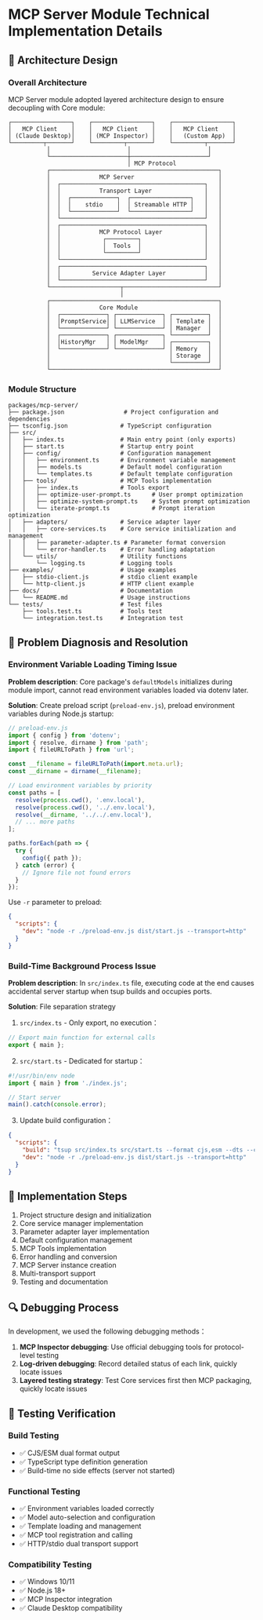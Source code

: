 # MCP Server Module Technical Implementation Details

## 🔧 Architecture Design

### Overall Architecture
MCP Server module adopted layered architecture design to ensure decoupling with Core module:

```
┌─────────────────┐    ┌─────────────────┐    ┌─────────────────┐
│   MCP Client    │    │   MCP Client    │    │   MCP Client    │
│ (Claude Desktop)│    │ (MCP Inspector) │    │   (Custom App)  │
└─────────┬───────┘    └─────────┬───────┘    └─────────┬───────┘
           │                      │                      │
           └──────────────────────┼──────────────────────┘
                                  │ MCP Protocol
           ┌────────────────────────────────────────────────┐
           │              MCP Server                        │
           │  ┌─────────────────────────────────────────┐   │
           │  │           Transport Layer               │   │
           │  │  ┌─────────────┐  ┌─────────────────┐   │   │
           │  │  │    stdio    │  │ Streamable HTTP │   │   │
           │  │  └─────────────┘  └─────────────────┘   │   │
           │  └─────────────────────────────────────────┘   │
           │  ┌─────────────────────────────────────────┐   │
           │  │           MCP Protocol Layer            │   │
           │  │            ┌─────────┐                  │   │
           │  │            │  Tools  │                  │   │
           │  │            └─────────┘                  │   │
           │  └─────────────────────────────────────────┘   │
           │  ┌─────────────────────────────────────────┐   │
           │  │         Service Adapter Layer           │   │
           │  └─────────────────────────────────────────┘   │
           └────────────────────┬───────────────────────────┘
                                │
           ┌────────────────────────────────────────────────┐
           │              Core Module                       │
           │  ┌─────────────┐ ┌─────────────┐ ┌──────────┐  │
           │  │PromptService│ │ LLMService  │ │ Template │  │
           │  └─────────────┘ └─────────────┘ │ Manager  │  │
           │  ┌─────────────┐ ┌─────────────┐ └──────────┘  │
           │  │HistoryMgr   │ │ ModelMgr    │ ┌──────────┐  │
           │  └─────────────┘ └─────────────┘ │ Memory   │  │
           │                                  │ Storage  │  │
           │                                  └──────────┘  │
           └────────────────────────────────────────────────┘
```

### Module Structure
```
packages/mcp-server/
├── package.json                 # Project configuration and dependencies
├── tsconfig.json               # TypeScript configuration
├── src/
│   ├── index.ts                # Main entry point (only exports)
│   ├── start.ts                # Startup entry point
│   ├── config/                 # Configuration management
│   │   ├── environment.ts      # Environment variable management
│   │   ├── models.ts           # Default model configuration
│   │   └── templates.ts        # Default template configuration
│   ├── tools/                  # MCP Tools implementation
│   │   ├── index.ts            # Tools export
│   │   ├── optimize-user-prompt.ts      # User prompt optimization
│   │   ├── optimize-system-prompt.ts    # System prompt optimization
│   │   └── iterate-prompt.ts            # Prompt iteration optimization
│   ├── adapters/               # Service adapter layer
│   │   ├── core-services.ts    # Core service initialization and management
│   │   ├── parameter-adapter.ts # Parameter format conversion
│   │   └── error-handler.ts    # Error handling adaptation
│   └── utils/                  # Utility functions
│       └── logging.ts          # Logging tools
├── examples/                   # Usage examples
│   ├── stdio-client.js         # stdio client example
│   └── http-client.js          # HTTP client example
├── docs/                       # Documentation
│   └── README.md               # Usage instructions
└── tests/                      # Test files
    ├── tools.test.ts           # Tools test
    └── integration.test.ts     # Integration test
```

## 🐛 Problem Diagnosis and Resolution

### Environment Variable Loading Timing Issue
**Problem description**: Core package's `defaultModels` initializes during module import, cannot read environment variables loaded via dotenv later.

**Solution**: Create preload script (`preload-env.js`), preload environment variables during Node.js startup:

```javascript
// preload-env.js
import { config } from 'dotenv';
import { resolve, dirname } from 'path';
import { fileURLToPath } from 'url';

const __filename = fileURLToPath(import.meta.url);
const __dirname = dirname(__filename);

// Load environment variables by priority
const paths = [
  resolve(process.cwd(), '.env.local'),
  resolve(process.cwd(), '../.env.local'),
  resolve(__dirname, '../../.env.local'),
  // ... more paths
];

paths.forEach(path => {
  try {
    config({ path });
  } catch (error) {
    // Ignore file not found errors
  }
});
```

Use `-r` parameter to preload:
```json
{
  "scripts": {
    "dev": "node -r ./preload-env.js dist/start.js --transport=http"
  }
}
```

### Build-Time Background Process Issue
**Problem description**: In `src/index.ts` file, executing code at the end causes accidental server startup when tsup builds and occupies ports.

**Solution**: File separation strategy

1. `src/index.ts` - Only export, no execution：
```typescript
// Export main function for external calls
export { main };
```

2. `src/start.ts` - Dedicated for startup：
```typescript
#!/usr/bin/env node
import { main } from './index.js';

// Start server
main().catch(console.error);
```

3. Update build configuration：
```json
{
  "scripts": {
    "build": "tsup src/index.ts src/start.ts --format cjs,esm --dts --clean",
    "dev": "node -r ./preload-env.js dist/start.js --transport=http"
  }
}
```

## 📝 Implementation Steps

1. Project structure design and initialization
2. Core service manager implementation
3. Parameter adapter layer implementation
4. Default configuration management
5. MCP Tools implementation
6. Error handling and conversion
7. MCP Server instance creation
8. Multi-transport support
9. Testing and documentation

## 🔍 Debugging Process

In development, we used the following debugging methods：

1. **MCP Inspector debugging**: Use official debugging tools for protocol-level testing
2. **Log-driven debugging**: Record detailed status of each link, quickly locate issues
3. **Layered testing strategy**: Test Core services first then MCP packaging, quickly locate issues

## 🧪 Testing Verification

### Build Testing
- ✅ CJS/ESM dual format output
- ✅ TypeScript type definition generation
- ✅ Build-time no side effects (server not started)

### Functional Testing
- ✅ Environment variables loaded correctly
- ✅ Model auto-selection and configuration
- ✅ Template loading and management
- ✅ MCP tool registration and calling
- ✅ HTTP/stdio dual transport support

### Compatibility Testing
- ✅ Windows 10/11
- ✅ Node.js 18+
- ✅ MCP Inspector integration
- ✅ Claude Desktop compatibility